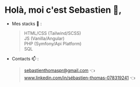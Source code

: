 # Holà, moi c'est Sebastien :wave:,
    
- Mes stacks :wrench: :
  > HTML/CSS (Tailwind/SCSS) <br/>
  > JS (Vanilla/Angular) <br/>
  > PHP (Symfony/Api Platform) <br/>
  > SQL <br/>
 
- Contacts :mailbox: :
  > sebastienthomaspr@gmail.com :point_left: <br/> 
  > www.linkedin.com/in/sébastien-thomas-078319241 :point_left:


